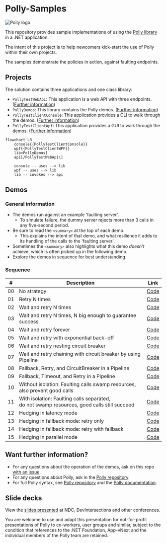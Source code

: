 # Polly-Samples

![Polly logo](https://raw.github.com/App-vNext/Polly/main/Polly-Logo.png)

This repository provides sample implementations of using the [Polly library](https://www.github.com/App-vNext/Polly) in a .NET application.

The intent of this project is to help newcomers kick-start the use of Polly within their own projects.

The samples demonstrate the policies in action, against faulting endpoints.

## Projects

The solution contains three applications and one class library:
- `PollyTestWebApi`: This application is a web API with three endpoints. ([Further information](/PollyTestWebApi/README.md))
- `PollyDemos`: This library contains the Polly demos. ([Further information](/PollyDemos/README.md))
- `PollyTestClientConsole`: This application provides a CLI to walk through the demos. ([Further information](/PollyTestClientConsole/README.md))
- `PollyTestClientWpf`: This application provides a GUI to walk through the demos. ([Further information](/PollyTestClientWpf/README.md))

```mermaid
flowchart LR
    console{{PollyTestClientConsole}}
    wpf{{PollyTestClientWPF}}
    lib>PollyDemos]
    api[/PollyTestWebApi\]

    console -- uses --> lib
    wpf -- uses --> lib
    lib -- invokes --> api
```

## Demos

### General information

- The demos run against an example 'faulting server'.
  - To simulate failure, the dummy server rejects more than 3 calls in any five-second period.
- Be sure to read the `<summary>` at the top of each demo.
  - This explains the intent of that demo, and what resilience it adds to its handling of the calls to the 'faulting server'.
- Sometimes the `<summary>` also highlights what this demo _doesn't_ achieve, which is often picked up in the following demo.
- Explore the demos in sequence for best understanding.

### Sequence

| # | Description | Link |
| :-: | -- | :-: |
| 00 | No strategy | [Code](PollyDemos/Demo00_NoStrategy.cs) |
| 01 | Retry N times | [Code](PollyDemos/Demo01_RetryNTimes.cs) |
| 02 | Wait and retry N times | [Code](PollyDemos/Demo02_WaitAndRetryNTimes.cs) |
| 03 | Wait and retry N times, N big enough to guarantee success | [Code](PollyDemos/Demo03_WaitAndRetryNTimes_WithEnoughRetries.cs) |
| 04 | Wait and retry forever | [Code](PollyDemos/Demo04_WaitAndRetryForever.cs) |
| 05 | Wait and retry with exponential back-off | [Code](PollyDemos/Demo05_WaitAndRetryWithExponentialBackoff.cs) |
| 06 | Wait and retry nesting circuit breaker | [Code](PollyDemos/Demo06_WaitAndRetryNestingCircuitBreaker.cs) |
| 07 | Wait and retry chaining with circuit breaker by using Pipeline | [Code](PollyDemos/Demo07_WaitAndRetryNestingCircuitBreakerUsingPipeline.cs) |
| 08 | Fallback, Retry, and CircuitBreaker in a Pipeline | [Code](PollyDemos/Demo08_Pipeline-Fallback-WaitAndRetry-CircuitBreaker.cs) |
| 09 | Fallback, Timeout, and Retry in a Pipeline | [Code](PollyDemos/Demo09_Pipeline-Fallback-Timeout-WaitAndRetry.cs) |
| 10 | Without isolation: Faulting calls swamp resources, <br/>also prevent good calls | [Code](PollyDemos/Demo10_SharedConcurrencyLimiter.cs) |
| 11 | With isolation: Faulting calls separated, <br/>do not swamp resources, good calls still succeed | [Code](PollyDemos/Demo11_MultipleConcurrencyLimiters.cs) |
| 12 | Hedging in latency mode | [Code](PollyDemos/Demo12_LatencyHedging.cs) |
| 13 | Hedging in fallback mode: retry only | [Code](PollyDemos/Demo13_FallbackHedging-RetryOnly.cs) |
| 14 | Hedging in fallback mode: retry with fallback | [Code](PollyDemos/Demo14_FallbackHedging-RetryWithFallback.cs) |
| 15 | Hedging in parallel mode | [Code](PollyDemos/Demo15_ParallelHedging.cs) |


## Want further information?

- For any questions about the operation of the demos, ask on this repo [with an issue](https://github.com/App-vNext/Polly-Samples/issues/new/choose).
- For any questions about Polly, ask in the [Polly repository](https://www.github.com/App-vNext/Polly/issues/new/choose).
- For full Polly syntax, see [Polly repository]((https://github.com/App-vNext/Polly#readme)) and the [Polly documentation](https://www.pollydocs.org/).

## Slide decks

View the [slides presented](./slides/AppvNext-DotNetFoundation-Polly-DemoSlides-Nov-2019-generic.pptx) at NDC, DevIntersections and other conferences.

You are welcome to use and adapt this presentation for not-for-profit presentations of Polly to co-workers, user groups and similar, subject to the condition that references to the .NET Foundation, App-vNext and the individual members of the Polly team are retained.
